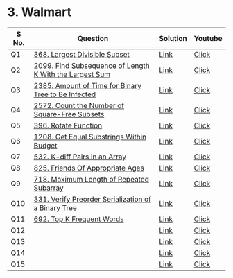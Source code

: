 # 3. Walmart

<table>    
    <thead>
      <tr>
        <th>S No.</th>
        <th>Question</th>
        <th>Solution</th>
        <th>Youtube</th>
      </tr>
    </thead>    
    <tbody>
      <tr>
        <td>Q1</td>
        <td><a href="https://leetcode.com/problems/largest-divisible-subset/description/">368. Largest Divisible Subset</a></td>
        <td><a href="https://leetcode.com/problems/largest-divisible-subset/solutions/2999416/walmart-easy-solution-challenge/">Link</a></td>
        <td><a href=""</a>Click</td>
      </tr>
      <tr>
        <td>Q2</td>
        <td><a href="https://leetcode.com/problems/find-subsequence-of-length-k-with-the-largest-sum/description/">2099. Find Subsequence of Length K With the Largest Sum</a></td>
        <td><a href="https://leetcode.com/problems/find-subsequence-of-length-k-with-the-largest-sum/solutions/4560174/walmart-easy-solution-challenge/">Link</a></td>
        <td><a href=""</a>Click</td>
      </tr>
      <tr>
        <td>Q3</td>
        <td><a href="https://leetcode.com/problems/amount-of-time-for-binary-tree-to-be-infected/description/?envType=daily-question&envId=2024-01-10">2385. Amount of Time for Binary Tree to Be Infected</a></td>
        <td><a href="https://leetcode.com/problems/amount-of-time-for-binary-tree-to-be-infected/solutions/4562967/walmart-challenge-easy-solution/">Link</a></td>
        <td><a href=""</a>Click</td>
      </tr>    
      <tr>
        <td>Q4</td>
        <td><a href="https://leetcode.com/problems/count-the-number-of-square-free-subsets/description/">2572. Count the Number of Square-Free Subsets</a></td>
        <td><a href="https://leetcode.com/problems/count-the-number-of-square-free-subsets/solutions/4563148/walmart-challenge-easy-solution/">Link</a></td>
        <td><a href=""</a>Click</td>
      </tr>
      <tr>
        <td>Q5</td>
        <td><a href="https://leetcode.com/problems/rotate-function/description/">396. Rotate Function</a></td>
        <td><a href="https://leetcode.com/problems/rotate-function/solutions/2998660/walmart-challenge-easy-solution/">Link</a></td>
        <td><a href=""</a>Click</td>
      </tr>
      <tr>
        <td>Q6</td>
        <td><a href="https://leetcode.com/problems/get-equal-substrings-within-budget/description/">1208. Get Equal Substrings Within Budget</a></td>
        <td><a href="https://leetcode.com/problems/get-equal-substrings-within-budget/solutions/4563244/walmart-challenge-easy-solution/">Link</a></td>
        <td><a href=""</a>Click</td>
      </tr>
      <tr>
        <td>Q7</td>
        <td><a href="https://leetcode.com/problems/k-diff-pairs-in-an-array/description/">532. K-diff Pairs in an Array</a></td>
        <td><a href="https://leetcode.com/problems/k-diff-pairs-in-an-array/solutions/4562977/walmart-challenge-easy-solution/">Link</a></td>
        <td><a href=""</a>Click</td>
      </tr>
      <tr>
        <td>Q8</td>
        <td><a href="https://leetcode.com/problems/friends-of-appropriate-ages/description/">825. Friends Of Appropriate Ages</a></td>
        <td><a href="https://leetcode.com/problems/friends-of-appropriate-ages/solutions/4563296/walmart-challenge-easy-solution/">Link</a></td>
        <td><a href=""</a>Click</td>
      </tr>
      <tr>
        <td>Q9</td>
        <td><a href="https://leetcode.com/problems/maximum-length-of-repeated-subarray/description/">718. Maximum Length of Repeated Subarray</a></td>
        <td><a href="https://leetcode.com/problems/maximum-length-of-repeated-subarray/solutions/4563419/walmart-challenge-easy-solution/">Link</a></td>
        <td><a href=""</a>Click</td>
      </tr>
      <tr>
        <td>Q10</td>
        <td><a href="https://leetcode.com/problems/verify-preorder-serialization-of-a-binary-tree/description/">331. Verify Preorder Serialization of a Binary Tree</a></td>
        <td><a href="https://leetcode.com/problems/verify-preorder-serialization-of-a-binary-tree/solutions/4563434/walmart-challenge-easy-solution/">Link</a></td>
        <td><a href=""</a>Click</td>
      </tr>
      <tr>
        <td>Q11</td>
        <td><a href="https://leetcode.com/problems/top-k-frequent-words/description/">692. Top K Frequent Words</a></td>
        <td><a href="">Link</a></td>
        <td><a href=""</a>Click</td>
      </tr>
      <tr>
        <td>Q12</td>
        <td><a href=""></a></td>
        <td><a href="">Link</a></td>
        <td><a href=""</a>Click</td>
      </tr>
      <tr>
        <td>Q13</td>
        <td><a href=""></a></td>
        <td><a href="">Link</a></td>
        <td><a href=""</a>Click</td>
      </tr>
      <tr>
        <td>Q14</td>
        <td><a href=""></a></td>
        <td><a href="">Link</a></td>
        <td><a href=""</a>Click</td>
      </tr>
      <tr>
        <td>Q15</td>
        <td><a href=""></a></td>
        <td><a href="">Link</a></td>
        <td><a href=""</a>Click</td>
      </tr>
    </tbody>
  </table>
